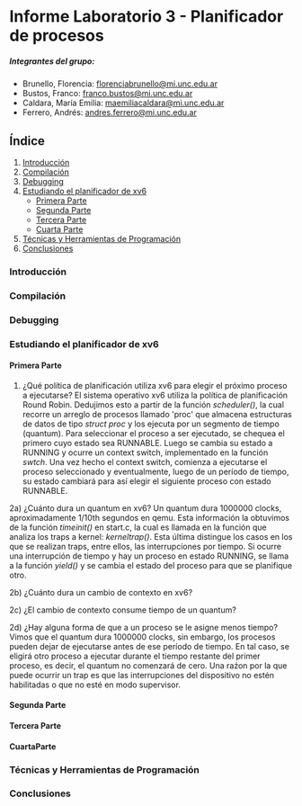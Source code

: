 # Informe Laboratorio 3 - Planificador de procesos

##### Integrantes del grupo: 

- Brunello, Florencia: florenciabrunello@mi.unc.edu.ar
- Bustos, Franco: franco.bustos@mi.unc.edu.ar
- Caldara, Marí­a Emilia: maemiliacaldara@mi.unc.edu.ar
- Ferrero, Andrés: andres.ferrero@mi.unc.edu.ar

## Índice 
1. [Introducción](#introducción)
2. [Compilación](#compilación)
3. [Debugging](#debugging)
4. [Estudiando el planificador de xv6](#estudiando)
    - [Primera Parte](#primera-parte)
    - [Segunda Parte](#segunda-parte)
    - [Tercera Parte](#tercera-parte)
    - [Cuarta Parte](#cuarta-parte)
5. [Técnicas y Herramientas de Programación](#técnicas)
6. [Conclusiones](#conclusiones)

### Introducción<a name="introducción"></a>

### Compilación<a name="compilación"></a>

### Debugging<a name="debugging"></a>

### Estudiando el planificador de xv6<a name="estudiando"></a>
#### Primera Parte

1) ¿Qué política de planificación utiliza xv6 para elegir el próximo proceso a ejecutarse? 
El sistema operativo xv6 utiliza la política de planificación Round Robin. Dedujimos esto a partir de la función _scheduler()_, la cual recorre un arreglo de procesos llamado 'proc' que almacena estructuras de datos de tipo _struct proc_ y los ejecuta por un segmento de tiempo (quantum). 
Para seleccionar el proceso a ser ejecutado, se chequea el primero cuyo estado sea RUNNABLE. Luego se cambia su estado a RUNNING y ocurre un context switch, implementado en la función _swtch_. Una vez hecho el context switch, comienza a ejecutarse el proceso seleccionado y eventualmente, luego de un período de tiempo, su estado cambiará para así elegir el siguiente proceso con estado RUNNABLE.

2a) ¿Cuánto dura un quantum en xv6?
Un quantum dura 1000000 clocks, aproximadamente 1/10th segundos en qemu. Esta información la obtuvimos de la función _timeinit()_ en start.c, la cual es llamada en la función que analiza los traps a kernel: _kerneltrap()_. Esta última distingue los casos en los que se realizan traps, entre ellos, las interrupciones por tiempo.
Si ocurre una interrupción de tiempo y hay un proceso en estado RUNNING, se llama a la función _yield()_ y se cambia el estado del proceso para que se planifique otro. 

2b) ¿Cuánto dura un cambio de contexto en xv6?

2c) ¿El cambio de contexto consume tiempo de un quantum?

2d) ¿Hay alguna forma de que a un proceso se le asigne menos tiempo?
Vimos que el quantum dura 1000000 clocks, sin embargo, los procesos pueden dejar de ejecutarse antes de ese período de tiempo. En tal caso, se eligirá otro proceso a ejecutar durante el tiempo restante del primer proceso, es decir, el quantum no comenzará de cero. Una raźon por la que puede ocurrir un trap es que las interrupciones del dispositivo no estén habilitadas o que no esté en modo supervisor. 

#### Segunda Parte

#### Tercera Parte

#### CuartaParte

### Técnicas y Herramientas de Programación<a name="técnicas"></a>

### Conclusiones<a name="conclusiones"></a>